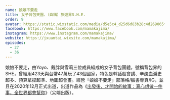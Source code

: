 ```yaml
---
name: 娘娘不要走
title: 女子背包天團、（自稱）旅遊界S.H.E.
order: 9
avatar: https://static.wixstatic.com/media/d5e5c4_d25d6d83b28c4d269065f7e08bf4e8d5~mv2.jpg
facebook: https://www.facebook.com/mamakajima/
instagram: https://www.instagram.com/mamakajima/
website: https://jxuantai.wixsite.com/mamakajima/
episodes:
  - 27
  - 36
---
```


娘娘不要走，由Yoyo、戴胖與雪莉三位成員組成的女子背包團體，號稱背包界的SHE，曾經用423天與台幣47萬玩了43個國家，特色是幹話超會講、辛酸血淚史超多、預算拿捏超準、地圖超會畫。經營「娘娘不要走」部落格/臉書專頁/IG，並且在2020年12月正式出道，出道作品為《[出發後，才開始的故事：真心想做一件事，全世界都會幫你](https://www.books.com.tw/products/0010877672)》（尖端出版）。